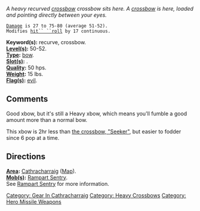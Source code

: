 *A heavy recurved [crossbow](:Category:_Heavy_Crossbows "wikilink")
crossbow sits here.* *A
[crossbow](:Category:_Heavy_Crossbows "wikilink") is here, loaded and
pointing directly between your eyes.*

[`Damage`](Missile_Weapon_Values "wikilink")` is 27 to 75-80 (average 51-52).`  
`Modifies `[`hit`` ``roll`](Hit_Roll "wikilink")` by 17 continuous.`

**Keyword(s):** recurve, crossbow.  
**[Level(s)](Object_Level "wikilink"):** 50-52.  
**[Type](:Category:_Object_Types "wikilink"):**
[bow](:Category:_Missile_Weapons "wikilink").  
**[Slot(s)](Object_Slots "wikilink"):** <wielded>.  
**[Quality](Object_Quality "wikilink"):** 50 hps.  
**[Weight](Object_Weight "wikilink"):** 15 lbs.  
**[Flag(s)](:Category:_Object_Flags "wikilink"):**
[evil](Evil_Flag "wikilink").  

## Comments

Good xbow, but it's still a Heavy xbow, which means you'll fumble a good
amount more than a normal bow.

This xbow is 2hr less than [the crossbow,
"Seeker"](Crossbow,_"Seeker" "wikilink"), but easier to fodder since 6
pop at a time.

## Directions

**[Area](:Category:_Areas "wikilink"):**
[Cathracharraig](:Category:_Cathracharraig "wikilink")
([Map](Cathracharraig_Map "wikilink")).  
**[Mob(s)](:Category:_Mobs "wikilink"):** [Rampart
Sentry](Rampart_Sentry "wikilink").  
See [Rampart Sentry](Rampart_Sentry "wikilink") for more information.  

[Category: Gear In
Cathracharraig](Category:_Gear_In_Cathracharraig "wikilink") [Category:
Heavy Crossbows](Category:_Heavy_Crossbows "wikilink") [Category: Hero
Missile Weapons](Category:_Hero_Missile_Weapons "wikilink")
